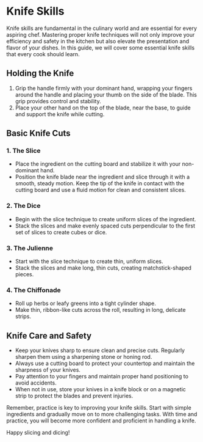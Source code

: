 # Knife Skills

Knife skills are fundamental in the culinary world and are essential for every aspiring chef. Mastering proper knife techniques will not only improve your efficiency and safety in the kitchen but also elevate the presentation and flavor of your dishes. In this guide, we will cover some essential knife skills that every cook should learn.

## Holding the Knife

1. Grip the handle firmly with your dominant hand, wrapping your fingers around the handle and placing your thumb on the side of the blade. This grip provides control and stability.
2. Place your other hand on the top of the blade, near the base, to guide and support the knife while cutting.

## Basic Knife Cuts

### 1. The Slice

- Place the ingredient on the cutting board and stabilize it with your non-dominant hand.
- Position the knife blade near the ingredient and slice through it with a smooth, steady motion. Keep the tip of the knife in contact with the cutting board and use a fluid motion for clean and consistent slices.

### 2. The Dice

- Begin with the slice technique to create uniform slices of the ingredient.
- Stack the slices and make evenly spaced cuts perpendicular to the first set of slices to create cubes or dice.

### 3. The Julienne

- Start with the slice technique to create thin, uniform slices.
- Stack the slices and make long, thin cuts, creating matchstick-shaped pieces.

### 4. The Chiffonade

- Roll up herbs or leafy greens into a tight cylinder shape.
- Make thin, ribbon-like cuts across the roll, resulting in long, delicate strips.

## Knife Care and Safety

- Keep your knives sharp to ensure clean and precise cuts. Regularly sharpen them using a sharpening stone or honing rod.
- Always use a cutting board to protect your countertop and maintain the sharpness of your knives.
- Pay attention to your fingers and maintain proper hand positioning to avoid accidents.
- When not in use, store your knives in a knife block or on a magnetic strip to protect the blades and prevent injuries.

Remember, practice is key to improving your knife skills. Start with simple ingredients and gradually move on to more challenging tasks. With time and practice, you will become more confident and proficient in handling a knife.

Happy slicing and dicing!
